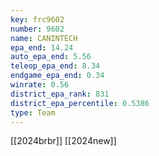 ```yaml
---
key: frc9602
number: 9602
name: CANINTECH
epa_end: 14.24
auto_epa_end: 5.56
teleop_epa_end: 8.34
endgame_epa_end: 0.34
winrate: 0.56
district_epa_rank: 831
district_epa_percentile: 0.5386
type: Team
---
```

[[2024brbr]]
[[2024new]]
